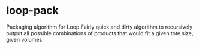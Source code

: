 # loop-pack
Packaging algorithm for Loop
Fairly quick and dirty algorithm to recursively output all possible combinations of products that would fit a given tote size, given volumes.
